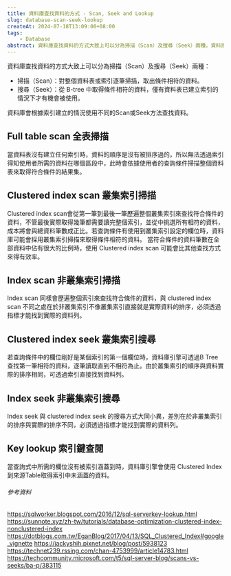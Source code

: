 ```yaml
---
title: 資料庫查找資料的方式 - Scan, Seek and Lookup
slug: database-scan-seek-lookup
createAt: 2024-07-18T13:09:00+08:00
tags:
    - Database
abstract: 資料庫查找資料的方式大致上可以分為掃描（Scan）及搜尋（Seek）兩種，資料庫會根據索引建立的情況使用不同的Scan或Seek方法查找資料。
---
```


資料庫查找資料的方式大致上可以分為掃描（Scan）及搜尋（Seek）兩種：
- 掃描（Scan）：對整個資料表或索引逐筆掃描，取出條件相符的資料。
- 搜尋（Seek）：從 B-tree 中取得條件相符的資料，僅有資料表已建立索引的情況下才有機會被使用。

資料庫會根據索引建立的情況使用不同的Scan或Seek方法查找資料。

## Full table scan 全表掃描
當資料表沒有建立任何索引時，資料的順序是沒有被排序過的，所以無法透過索引得知使用者所需的資料在哪個區段中，此時會依據使用者的查詢條件掃描整個資料表來取得符合條件的結果集。

## Clustered index scan 叢集索引掃描
Clustered index scan會從第一筆到最後一筆歷遍整個叢集索引來查找符合條件的資料，不管最後實際取得幾筆都需要讀完整個索引，並從中挑選所有相符的資料，成本將會與總資料筆數成正比。若查詢條件有使用到叢集索引設定的欄位時，資料庫可能會採用叢集索引掃描來取得條件相符的資料。
當符合條件的資料筆數在全部資料中佔有很大的比例時，使用 Clustered index scan 可能會比其他查找方式來得有效率。

## Index scan 非叢集索引掃描
Index scan 同樣會歷遍整個索引來查找符合條件的資料，與 clustered index scan 不同之處在於非叢集索引不像叢集索引直接就是實際資料的排序，必須透過指標才能找到實際的資料列。

## Clustered index seek 叢集索引搜尋
若查詢條件中的欄位剛好是某個索引的第一個欄位時，資料庫引擎可透過B Tree查找第一筆相符的資料，逐筆讀取直到不相符為止。由於叢集索引的順序與資料實際的排序相同，可透過索引直接找到資料列。

## Index seek 非叢集索引搜尋
Index seek 與 clustered index seek 的搜尋方式大同小異，差別在於非叢集索引的排序與實際的排序不同，必須透過指標才能找到實際的資料列。

## Key lookup 索引鍵查閱
當查詢式中所需的欄位沒有被索引涵蓋到時，資料庫引擎會使用 Clustered Index 到來源Table取得索引中未涵蓋的資料。

###### 參考資料
https://sqlworker.blogspot.com/2016/12/sql-serverkey-lookup.html
https://sunnote.xyz/zh-tw/tutorials/database-optimization-clustered-index-nonclustered-index
https://dotblogs.com.tw/EganBlog/2017/04/13/SQL_Clustered_Index#google_vignette
https://jackyshih.pixnet.net/blog/post/5938123
https://technet239.rssing.com/chan-4753999/article14783.html
https://techcommunity.microsoft.com/t5/sql-server-blog/scans-vs-seeks/ba-p/383115